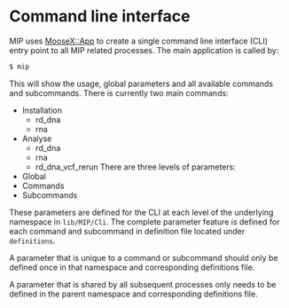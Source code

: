 # Command line interface

MIP uses [MooseX::App](https://metacpan.org/pod/MooseX::App) to create a single command line interface (CLI) entry point to all MIP related processes. The main application is called by:

```Bash
$ mip
```

This will show the usage, global parameters and all available commands and subcommands.
There is currently two main commands:
- Installation
  - rd_dna
  - rna
- Analyse
  - rd_dna
  - rna
  - rd_dna_vcf_rerun
There are three levels of parameters:
- Global
- Commands
- Subcommands

These parameters are defined for the CLI at each level of the underlying namespace in `lib/MIP/Cli`. The complete parameter feature is defined for each command and subcommand in definition file located under `definitions`.

A parameter that is unique to a command or subcommand should only be defined once in that namespace and corresponding definitions file.

A parameter that is shared by all subsequent processes only needs to be defined in the parent namespace and corresponding definitions file.

